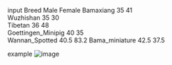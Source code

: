 
input
 Breed               Male Female
  <chr>              <dbl>  <dbl>
 Bamaxiang           35     41  
Wuzhishan           35     30  
Tibetan             36     48  
Goettingen_Minipig  40     35  
Wannan_Spotted      40.5   83.2
Bama_miniature      42.5   37.5

example
![image](https://github.com/binzhengbin/YZWL/blob/main/plot/scatter_plot/pig_BW.png)
